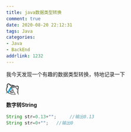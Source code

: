 ```yaml
---
title: java数据类型转换
comment: true
date: 2020-08-20 22:12:31
tags: Java
categories:
- Java
- BackEnd
addrlink: 1232
---
```



我今天发现一个有趣的数据类型转换，特地记录一下 

<div style='width:7%;'> 

![img1](./java数据类型转换/1.jpg)  

</div>

**数字转String**

```java
String str=0.13+"";     //输出0.13
String str=0+"";   //输出0

```

